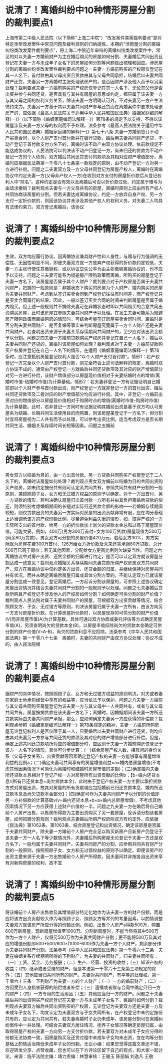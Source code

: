 # 说清了！离婚纠纷中10种情形房屋分割的裁判要点1

上海市第二中级人民法院（以下简称“上海二中院”）“改发案件类案裁判要点”是对特定类型改发案件中常见问题及裁判规则的归纳提炼。本期的“涉房屋分割的离婚纠纷类改发案件裁判要点”，将上海二中院近年审结的离婚纠纷类改发案件中，常见的对以夫妻一方婚前财产为主在婚后购买的房屋如何分割、夫妻婚后共同出资且登记在夫妻一方与未成年子女名下的房屋如何分割等问题做出梳理和回应。涉房屋分割的离婚纠纷类改发案件裁判要点问题之一夫妻一方婚前购买的产权房仅登记在其一人名下，首付款由其父母出资且贷款由其与父母共同承担，结婚后以夫妻共同财产还贷，夫妻另一方离婚时主张处理该房产的，是否因财产涉及他人而予以另案处理？裁判要点夫妻一方婚前购买的产权房仅登记在其一人名下，无论其父母是否出资并参与共同还贷，是否具有与其共有房屋的意思或约定，都只属于该夫妻一方与其父母之间的权利义务关系，除该夫妻一方明确认可外，不对夫妻另一方产生法律约束力。夫妻另一方基于其以夫妻共同财产参与还贷而在离婚案件中要求处理该房产的，应依据《最高人民法院关于适用中华人民共和国民法典〉婚姻家庭编的解释(一)》（以下简称《婚姻家庭编司法解释一》）第78条的规定予以支持，不得以该房屋涉及夫妻一方父母的权利而不予处理。法条参考《最高人民法院关于适用中华人民共和国民法典〉婚姻家庭编的解释(一)》第七十八条 夫妻一方婚前签订不动产买卖合同，以个人财产支付首付款并在银行贷款，婚后用夫妻共同财产还贷，不动产登记于首付款支付方名下的，离婚时该不动产由双方协议处理。依前款规定不能达成协议的，人民法院可以判决该不动产归登记一方，尚未归还的贷款为不动产登记一方的个人债务。双方婚后共同还贷支付的款项及其相对应财产增值部分，离婚时应根据民法典第一千零八十七条第一款规定的原则，由不动产登记一方对另一方进行补偿。问题之二夫妻双方及一方父母共同登记为房屋产权人，离婚时在离婚协议中约定夫妻一方(父母非产权人一方)在收到对方支付的房屋折价款后从登记权利人中“除名”，这种约定是否有效以及离婚后可否以折价款过低、约定属于赠与为由请求撤销？裁判观点夫妻与一方父母共有的房屋，离婚时原则上应由所有产权人共同协商该房屋的分割。但若夫妻达成离婚协议，约定一方放弃自身产权、另一方支付一定折价款的，则因该协议并未涉及其他产权人的权利义务，对夫妻二人均具有法律约束力。双方登记离婚后，该协议

# 说清了！离婚纠纷中10种情形房屋分割的裁判要点2

生效，双方均应履行协议。因离婚协议兼具财产性和人身性，与赠与行为强调的无偿性、无因性明显不同，即便夫妻双方就一方放弃产权获得的折价款约定较低，夫妻一方主张行使任意撤销权，或以协议显失公平为由主张撤销离婚协议的，也不应予以支持。问题之三夫妻可能系为规避房产限购政策而离婚，所购买的房屋登记于夫妻一方名下，该房屋是否属于其个人财产？裁判要点对于产权房是否属于夫妻共同财产，把握的一般原则是：非婚状态下购买的房屋为个人财产，婚内购买的房屋为夫妻共同财产。考虑到从签订买卖合同到产权登记往往有时间差，而产权登记只是买卖合同履行的结果。因此，一般以签订买卖合同的时间来判断房屋是否属于婚内购买。但上述一般规则并不排除夫妻可在非婚状态时即以共同购买的合意共同出资购买房屋，此时该房屋宜参照夫妻共同财产予以处理。在发生夫妻可能系为规避房产限购政策而离婚购房的情形时，可综合考量签订房屋买卖合同时间、离婚时是否分割夫妻共同财产、是否复婚等事实来判断房屋究竟属于一方个人财产还是夫妻共同财产。若查明出资来源于夫妻关系存续期间共同财产的，至少应对该出资金额予以分割。问题之四夫妻一方婚前贷款购买产权房并登记在自己一人名下，婚后以夫妻共同财产还贷的，离婚时该房屋如何处理？裁判观点对于夫妻一方婚前贷款购买产权房并登记在自己一人名下的情形，在适用《婚姻家庭编司法解释一》第78条时，应注意甄别房屋登记权利人是否“以个人财产支付首付款”。情形1：若产权登记一方完全以个人财产支付首付款，则完全符合上述司法解释的规定，离婚时双方协议不成的，通常由产权登记一方就婚后共同还贷款项及其对应的财产增值部分对另一方进行补偿，该财产增值部分以房屋现价值相对于夫妻结婚时点的增值(离婚时市值-结婚时市值)为计算基础。情形2：若夫妻非登记一方有证据证明自己婚前即以个人财产参与首付款出资，则产权登记一方就非登记一方的首付出资、婚后共同还贷款项及二者对应的财产增值部分均应进行补偿。其中，非登记一方婚前出资对应的增值部分以房屋现价值相对于购房时点的增值(离婚时市值-购房时市值)为计算基数。此时，若非登记一方同时有证据证明其婚前出资是基于双方均认可房屋系为结婚、长期共同生活使用目的而购置，则该房屋虽登记于一方名下，但分割时宜将房屋视为二人共有而予以处理，可以参考出资比例，适当考虑双方是否长期共同生活、婚姻关系存续时间长短等因素。问题之五婚前

# 说清了！离婚纠纷中10种情形房屋分割的裁判要点3

男女双方以结婚为目的，由一方出首付款、另一方贷款共同购买产权房登记于二人名下的，离婚时该房屋如何处理？裁判观点男女双方婚前以结婚为目的共同出资购买产权房，如未约定按份共有则可认定系共同共有，参照共同共有财产分割的一般原则，兼顾照顾子女、女方和无过错方权益的原则予以确定。对于一方出首付、另一方贷款的情形，若判决确认房屋归出首付款一方所有并由其负担离婚后贷款的偿还，则须特别考虑婚姻期间的长短对实际归还贷款金额的影响——若婚姻存续期间较短，则仅贷款出资的夫妻另一方实际对房屋的出资贡献非常有限，应在均分基础上适当调低该方的产权份额比例，尽量避免利益失衡的情形，如，取得产权的一方实际所支出的首付款、给另一方的折价款加上尚欠的贷款本金总和过高于房屋现价值，可能欠妥。例如，400万(男方300万首付+女方100万贷款)房屋现值为500万(尚余80万贷款)，男女双方可分割的房屋价值420万元，若给女方30%，男方实际就为房屋花费300万首付、126万给女方折价款及未来还需承担80万贷款，总计506万已高于房价；若无其他因素，分配给女方更高比例则欠缺妥当性。问题之六离婚协议中对房产出资、还贷金额的归属进行约定，是否可以认定双方就该房屋分割达成一致意见？裁判观点婚姻关系存续期间夫妻贷款所购产权房属双方共同财产，双方在离婚协议中仅约定各方出资、还贷金额的归属，并继续保持对房屋共同共有状况，而并未确定离婚后房屋归属或具体分割方案的，不能认定双方已就该房屋分割达成一致意见。登记离婚后，一方起诉分割该房屋的，可参照上述协议确定房屋出资情况并结合夫妻共同财产分割的一般规则予以处理。问题之七夫妻婚后贷款所购且产权登记不涉及他人的产权房如何分割？如何确定可供分割的财产价值？裁判观点人民法院对属于夫妻共同财产的房屋，可根据双方出资贡献等情况，结合照顾女方、子女、无过错方等原则，判决该房屋归属于夫妻一方所有，由该方向另一方支付房屋折价款。在计算房屋折价款时，以房屋现存的可供分割的财产价值(V)而非房屋市值(A)为计算基数。具体可通过双方协商或委托评估等方式确定房屋市值(A)，另须查明尚欠的贷款本金(B)，以房屋市值扣除尚欠的贷款本金确定可供分割的财产价值(V=A-B)，尚欠的贷款利息不应扣除。法条参考《中华人民共和国民法典》第一千零八十七条　离婚时，夫妻的共同财产由双方协议处理；协议不成的，由人民法院根

# 说清了！离婚纠纷中10种情形房屋分割的裁判要点4

据财产的具体情况，按照照顾子女、女方和无过错方权益的原则判决。对夫或者妻在家庭土地承包经营中享有的权益等，应当依法予以保护。问题之八夫妻一方婚前与其父母共同购买房屋登记为该夫妻一方与其父母中一人共同共有，或者与其父母共同共有，房屋按揭贷款在该夫妻一方名下；离婚时，因婚姻期间该夫妻一方所还贷款实际由夫妻共同财产承担，那么，应如何确定夫妻另一方应获得的补偿款？裁判观点参照《婚姻家庭编司法解释一》第78条规定的精神，夫妻一方婚前所购房屋无论登记权利人是否仅限于其一人，只要婚后以夫妻共同财产进行还贷，则均应由其对夫妻另一方参与共同还贷的款项及其对应的财产增值部分进行补偿。但是，确定上述共同还贷款项所对应的增值部分时，应区别于夫妻一方婚前购房仅登记于该方一人名下的情形。具体可分步计算：(一)综合房屋产权人数、相互间的身份关系（父母子女关系）、出资贡献等因素确定登记产权的夫妻一方能够享有房屋增值利益的比例a；(二)确定夫妻可共同享有的房屋增值利益=a×婚内总房屋增值(不考虑其他因素情况下可简化为离婚时和结婚时房屋市值的差额)；(三)确定婚内夫妻所还贷款本息相对于登记产权一方对房屋所有出资贡献的比例b；【b=婚内还贷本息/(所有已还贷本息+尚欠贷款本金)，此时由于登记产权夫妻一方主要以承担贷款方式对房屋出资，故其对房屋的所有贡献理应包括婚前已归还贷款本息、婚内所还贷款本息及尚欠贷款本金部分】；(四)确定可作为夫妻共同财产予以分割的价值即另一方补偿款的计算基础v(v=婚内还贷本息+b×a×婚内总房屋增值)，不考虑其他因素情况下另一方应获得上述财产价值的一半。问题之九夫妻一方在婚后将自己婚前个人房产出售，以售房所得款为主要出资购买了另一套房屋，现诉请分割该套房屋，如何把握分割规则？裁判观点夫妻婚后所购产权房除双方有约定外，应依据《民法典》第1062条、第1063条，结合房屋登记和出资情况，确定该房屋是否属于夫妻共同财产。除夫妻一方婚前个人房产完全足以购买新房产且新房产仍登记于该夫妻一方一人名下等少数情况外，夫妻婚后所购房屋无论登记于夫妻一方还是双方名下，一般均属于夫妻共同财产。夫妻共同房产的分割，应参照共同共有财产分割的一般原则，按照照顾子女、女方和无过错权益的原则予以确定。即便该房产的出资主要来源于夫妻一方出售婚前个人房产所得款，因夫妻间并非按各自出资来享有对新购房屋的权利，故不宜

# 说清了！离婚纠纷中10种情形房屋分割的裁判要点5

将该婚前个人房产出售款及其增值部分特定化地作为该夫妻一方的财产份额，而是应将该方出资贡献较大作为与照顾子女、照顾女方等并列的考量因素，以酌情调整夫妻双方就该房产所应分得的份额比例。例如，出售个人房产a得款500万，购置600万新房屋，现新房屋增值至1000万。分割新房屋时，不能当然将其中500万作为一方个人财产，仅将另500万作为夫妻共同财产分割；更不能将500万及其对应的增值份额即500+500/600×(1000-600)作为夫妻一方个人财产，剩余部分作为夫妻共同财产分割。法条参考《中华人民共和国民法典》第一千零六十二条　夫妻在婚姻关系存续期间所得的下列财产，为夫妻的共同财产，归夫妻共同所有：（一）工资、奖金、劳务报酬；（二）生产、经营、投资的收益；（三）知识产权的收益；（四）继承或者受赠的财产，但是本法第一千零六十三条第三项规定的除外；（五）其他应当归共同所有的财产。夫妻对共同财产，有平等的处理权。第一千零六十三条　下列财产为夫妻一方的个人财产：（一）一方的婚前财产；（二）一方因受到人身损害获得的赔偿或者补偿；（三）遗嘱或者赠与合同中确定只归一方的财产；（四）一方专用的生活用品；（五）其他应当归一方的财产。问题之十夫妻婚后共同出资购买产权房登记在夫妻一方与未成年子女名下，离婚时如何分割？裁判观点夫妻双方婚后共同出资购买的产权房，无论登记为夫妻双方还是夫妻一方及未成年子女名下，均宜认定为夫妻双方与子女共同所有，在产权登记中未约定按份共有的，应认定为共同共有。若夫妻离婚时子女仍未成年，该房屋分割可在离婚纠纷案件中一并处理。可结合夫妻双方居住情况、抚养子女情况等确定房屋归属，由取得房屋产权的夫妻一方向另一方支付折价款。若夫妻双方对未成年子女应分得的份额无法协商一致，因房屋购买及还贷过程中未成年子女均未出资，宜在均等分割基础上酌情适当降低未成年子女的份额。无讼小编：如果您觉得这篇文章还不错，欢迎转发分享、点赞收藏，您也可以在下方评论区留下自己的观点，和大家一起讨论。来源：临平法院主编：靖力责编：林慧审核：王雅玉 陈丽娟 刘逸凡 王敬

